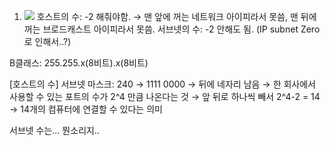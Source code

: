 1. ![](https://i.imgur.com/eSxiRj2.png)
호스트의 수: -2 해줘야함. → 맨 앞에 꺼는 네트워크 아이피라서 못씀, 맨 뒤에 꺼는 브로드캐스트 아이피라서 못씀.
서브넷의 수: -2 안해도 됨. (IP subnet Zero로 인해서..?)

B클래스: 255.255.x(8비트).x(8비트)

[호스트의 수]
서브넷 마스크: 240 → 1111 0000 → 뒤에 네자리 남음
→ 한 회사에서 사용할 수 있는 포트의 수가 2^4 만큼 나온다는 것
→ 앞 뒤로 하나씩 빼서 2^4-2 = 14
→ 14개의 컴퓨터에 연결할 수 있다는 의미

서브넷 수는... 뭔소리지..